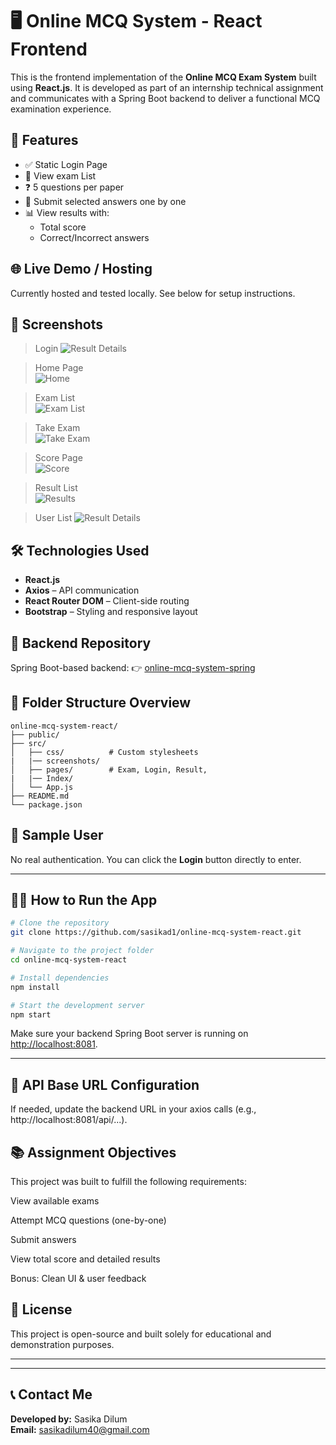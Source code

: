 # 🖥️ Online MCQ System - React Frontend

This is the frontend implementation of the **Online MCQ Exam System** built using **React.js**. It is developed as part of an internship technical assignment and communicates with a Spring Boot backend to deliver a functional MCQ examination experience.

## 🚀 Features

- ✅ Static Login Page
- 📄 View exam List
- ❓ 5 questions per paper
- 📩 Submit selected answers one by one
- 📊 View results with:
  - Total score
  - Correct/Incorrect answers

## 🌐 Live Demo / Hosting
Currently hosted and tested locally. See below for setup instructions.

## 📸 Screenshots

> Login
![Result Details](src/screenshots/login.png)

> Home Page  
![Home](src/screenshots/home.png)

> Exam List  
![Exam List](src/screenshots/exam-list.png)

> Take Exam  
![Take Exam](src/screenshots/take-exam.png)

> Score Page  
![Score](src/screenshots/score.png)

> Result List  
![Results](src/screenshots/results.png)

> User List 
![Result Details](src/screenshots/user.png)



## 🛠️ Technologies Used

- **React.js**
- **Axios** – API communication
- **React Router DOM** – Client-side routing
- **Bootstrap** – Styling and responsive layout

## 🔗 Backend Repository

Spring Boot-based backend:
👉 [online-mcq-system-spring](https://github.com/sasikad1/online-mcq-system-spring)

## 📂 Folder Structure Overview

```plaintext
online-mcq-system-react/
├── public/
├── src/
│   ├── css/          # Custom stylesheets
|   |── screenshots/
│   ├── pages/        # Exam, Login, Result, 
|   |── Index/    
│   └── App.js
├── README.md
└── package.json
```

## 🧪 Sample User

No real authentication. You can click the **Login** button directly to enter.

---

## 🏃‍♂️ How to Run the App

```bash
# Clone the repository
git clone https://github.com/sasikad1/online-mcq-system-react.git

# Navigate to the project folder
cd online-mcq-system-react

# Install dependencies
npm install

# Start the development server
npm start
```

Make sure your backend Spring Boot server is running on [http://localhost:8081](http://localhost:8081).

---

## 📩 API Base URL Configuration
If needed, update the backend URL in your axios calls (e.g., http://localhost:8081/api/...).

## 📚 Assignment Objectives
This project was built to fulfill the following requirements:

View available exams

Attempt MCQ questions (one-by-one)

Submit answers

View total score and detailed results

Bonus: Clean UI & user feedback

## 📌 License
This project is open-source and built solely for educational and demonstration purposes.

---

---

## 📞 Contact Me

**Developed by:** Sasika Dilum  
**Email:** [sasikadilum40@gmail.com](mailto:sasikadilum40@gmail.com)


